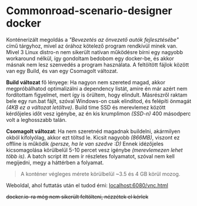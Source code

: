 # Commonroad-scenario-designer docker
Konténerizált megoldás a *"Bevezetés az önvezető autók fejlesztésébe"* című tárgyhoz, mivel az órához kötelező program rendkívül minek van.
Mivel 3 Linux distro-n nem sikerült natívan működésre bírni egy nagyobb workaround nélkül, így gondoltam bedobom egy docker-be, és akkor másnak nem lesz szenvedés a program használata.
A feltöltött fájlok között van egy Build, és van egy Csomagolt változat.

**Build változat** fő lényege: Ha nagyon nem szereted magad, akkor megpróbálhatod optimalizálni a dependency listát, amire én már azért nem fordítottam figyelmet, mert így is örültem, hogy elindult.
Másrészről raktam bele egy run.bat fájlt, szóval Windows-on csak elindítod, és felépíti önmagát *(4KB ez a változat letöltve)*.
Build time SSD és merevlemez között kérdőjeles időt vesz igénybe, az én kis krumplimon *(SSD-n)* 400 másodperc volt a leghosszabb talán. 

**Csomagolt változat**: Ha nem szeretnéd magadnak buildelni, akármilyen okból kifolyólag, akkor ezt töltsd le. Kicsit nagyobb *(866MB)*, viszont ez offline is működik *(persze, ha le van szedve :D)*
Ennek idézőjeles kicsomagolása körülbelül 5-10 percet vesz igénybe *(merevlemezen lehet több is)*. A batch script itt nem ír részletes folyamatot, szóval nem kell megijedni, megy a háttérben a folyamat.

> A konténer végleges mérete körülbelül ~3.5 és 4 GB körül mozog.

Weboldal, ahol futtatás után el tudod érni: [localhost:6080/vnc.html](http://localhost:6080/vnc.html) 

~~docker.io-ra még nem sikerült feltölteni, nézzétek el kérlek~~
